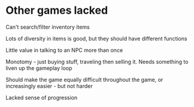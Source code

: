 # Other games lacked

Can't search/filter inventory items

Lots of diversity in items is good, but they should have different functions

Little value in talking to an NPC more than once

Monotomy - just buying stuff, traveling then selling it. Needs something to liven up the gameplay loop

Should make the game equally difficult throughout the game, or increasingly easier - but not harder

Lacked sense of progression